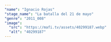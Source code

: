 ```yaml
---
"name": "Ignacio Rojas"
"stage_name": "La batalla del 21 de mayo"
"genre": "2011_008"
"image":
  "src": "https://mafi.tv/assets/40299187.webp"
  "alt": "40299187"
---
```

